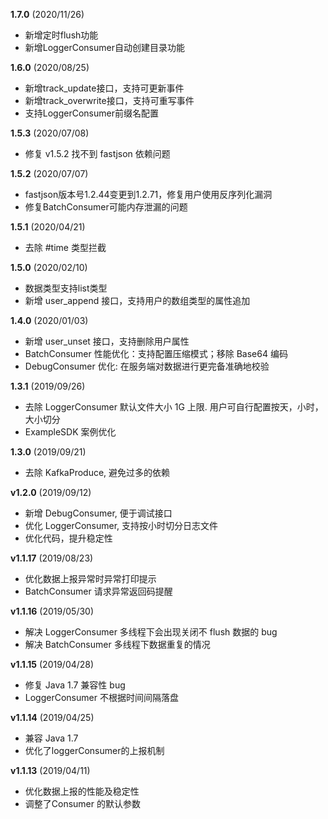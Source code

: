 **1.7.0** (2020/11/26)
- 新增定时flush功能
- 新增LoggerConsumer自动创建目录功能

**1.6.0** (2020/08/25)
- 新增track_update接口，支持可更新事件
- 新增track_overwrite接口，支持可重写事件
- 支持LoggerConsumer前缀名配置

**1.5.3** (2020/07/08)
- 修复 v1.5.2 找不到 fastjson 依赖问题

**1.5.2** (2020/07/07)
- fastjson版本号1.2.44变更到1.2.71，修复用户使用反序列化漏洞
- 修复BatchConsumer可能内存泄漏的问题

**1.5.1** (2020/04/21)
- 去除 #time 类型拦截

**1.5.0** (2020/02/10)
- 数据类型支持list类型
- 新增 user_append 接口，支持用户的数组类型的属性追加

**1.4.0** (2020/01/03)
- 新增 user_unset 接口，支持删除用户属性
- BatchConsumer 性能优化：支持配置压缩模式；移除 Base64 编码
- DebugConsumer 优化: 在服务端对数据进行更完备准确地校验

**1.3.1** (2019/09/26)
- 去除 LoggerConsumer 默认文件大小 1G 上限. 用户可自行配置按天，小时，大小切分
- ExampleSDK 案例优化

**1.3.0** (2019/09/21)
- 去除 KafkaProduce, 避免过多的依赖

**v1.2.0** (2019/09/12)
- 新增 DebugConsumer, 便于调试接口 
- 优化 LoggerConsumer, 支持按小时切分日志文件
- 优化代码，提升稳定性

**v1.1.17** (2019/08/23)
- 优化数据上报异常时异常打印提示
- BatchConsumer 请求异常返回码提醒

**v1.1.16** (2019/05/30) 
- 解决 LoggerConsumer 多线程下会出现关闭不 flush 数据的 bug
- 解决 BatchConsumer 多线程下数据重复的情况

**v1.1.15** (2019/04/28)
- 修复 Java 1.7 兼容性 bug
- LoggerConsumer 不根据时间间隔落盘

**v1.1.14** (2019/04/25)
- 兼容 Java 1.7
- 优化了loggerConsumer的上报机制

**v1.1.13** (2019/04/11)
- 优化数据上报的性能及稳定性
- 调整了Consumer 的默认参数
